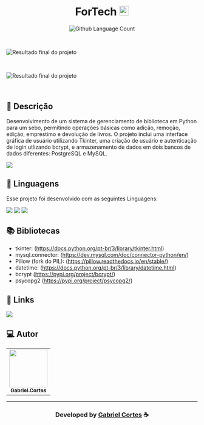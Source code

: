 <h1 align="center">
  ForTech <img width="25px" src="https://cdn.discordapp.com/attachments/1049167666876776458/1049167722082226186/icon.png"/>
</h1>

 <p align="center">
  <img alt="Github Language Count" src="https://img.shields.io/github/languages/count/EvanderInacio/Portfolio?color=00FFFB">
</p>

<br>

![Resultado final do projeto](https://cdn.discordapp.com/attachments/873041648395894824/1207052136337252382/Screenshot_5.png?ex=65de3de7&is=65cbc8e7&hm=5db105f8b163eabddecb74af53ebc48f9435f879987cfbcbbcfd30b7b45ab965&)




</br>

![Resultado final do projeto](https://cdn.discordapp.com/attachments/873041648395894824/1207216342365900810/Capturar.PNG?ex=65ded6d5&is=65cc61d5&hm=54b4936c1576bd6bb69cf56492028c04b7c80f9f536f86a2e94fecab946daba8&)

<br>

## 📝 Descrição 

Desenvolvimento de um sistema de gerenciamento de biblioteca em Python para um sebo, permitindo operações básicas como adição, remoção, edição, empréstimo e devolução de livros. O projeto inclui uma interface gráfica de usuário utilizando Tkinter, uma criação de usuário e autenticação de login utlizando bcrypt, e armazenamento de dados em dois bancos de dados diferentes: PostgreSQL e MySQL. 
 
<a href="https://drive.google.com/drive/folders/1F0SxnvS-rDk1yvdZxfCAr_AvZWgjuUvi?usp=sharing" target="_blank"><img src="https://img.shields.io/badge/Google_Cloud-4285F4?style=for-the-badge&logo=google-cloud&logoColor=white" target="_blank"></a>


## 🚀 Linguagens

Esse projeto foi desenvolvido com as seguintes Linguagens:

  <a href="https://github.com/GabrielRyuu" target="_blank"><img src="https://img.shields.io/badge/Python-3776AB?style=for-the-badge&logo=python&logoColor=white"></a>
  <a href="https://github.com/GabrielRyuu" target="_blank"><img src="https://img.shields.io/badge/PostgreSQL-316192?style=for-the-badge&logo=postgresql&logoColor=white"></a>
  <a href="https://github.com/GabrielRyuu" target="_blank"><img src="https://img.shields.io/badge/MySQL-00000F?style=for-the-badge&logo=mysql&logoColor=white%22_blank%22%3E"></a>
 

## 📚 Bibliotecas

- tkinter: (https://docs.python.org/pt-br/3/library/tkinter.html)
- mysql.connector: (https://dev.mysql.com/doc/connector-python/en/)
- Pillow (fork do PIL): (https://pillow.readthedocs.io/en/stable/)
- datetime: (https://docs.python.org/pt-br/3/library/datetime.html)
- bcrypt (https://pypi.org/project/bcrypt/)
- psycopg2 (https://pypi.org/project/psycopg2/)


## 🔗 Links

<p align="left">

 <a href="https://www.linkedin.com/in/gabriel-cortes-teixeira-0b9a4722b/" alt="Linkedin">
  <img src="https://img.shields.io/badge/-Linkedin-000?style=for-the-badge&logo=Linkedin&logoColor=0A66C2&link=https://www.linkedin.com/in/evander-inacio"/> 
 </a>

 </p>
 
## 💻 Autor<br>
<table>
  <tr>
    <td align="center">
      <a href="https://github.com/GabrielRyuu">
        <img src="https://cdn.discordapp.com/attachments/1049167666876776458/1049179325410312292/tdi.png" width="100px;" /><br>
        <sub>
          <b>Gabriel Cortes</b>
        </sub>
      </a>
    </td>
  </tr>
</table>

-----

  <h3 align="center"> Developed by <a href="https://www.linkedin.com/in/gabriel-cortes-teixeira-0b9a4722b/">Gabriel Cortes</a> ☕</h3>
